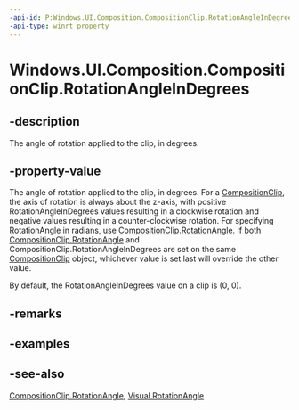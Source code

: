 ```yaml
---
-api-id: P:Windows.UI.Composition.CompositionClip.RotationAngleInDegrees
-api-type: winrt property
---
```


<!-- Property syntax
public float RotationAngleInDegrees { get;  set; }
-->

# Windows.UI.Composition.CompositionClip.RotationAngleInDegrees

## -description
The angle of rotation applied to the clip, in degrees.



## -property-value
The angle of rotation applied to the clip, in degrees. For a [CompositionClip](compositionclip.md), the axis of rotation is always about the z-axis, with positive RotationAngleInDegrees values resulting in a clockwise rotation and negative values resulting in a counter-clockwise rotation. For specifying RotationAngle in radians, use [CompositionClip.RotationAngle](compositionclip_rotationangle.md). If both [CompositionClip.RotationAngle](compositionclip_rotationangle.md) and CompositionClip.RotationAngleInDegrees are set on the same [CompositionClip](compositionclip.md) object, whichever value is set last will override the other value.

By default, the RotationAngleInDegrees value on a clip is (0, 0).

## -remarks

## -examples

## -see-also
[CompositionClip.RotationAngle](compositionclip_rotationangle.md), [Visual.RotationAngle](visual_rotationangle.md)
